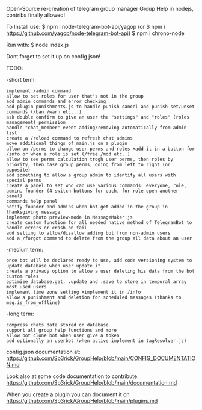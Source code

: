 Open-Source re-creation of telegram group manager Group Help in nodejs, contribs finally allowed!

To Install use:
$ npm i node-telegram-bot-api/yagop (or $ npm i https://github.com/yagop/node-telegram-bot-api)
$ npm i chrono-node

Run with:
$ node index.js

Dont forget to set it up on config.json!

TODO:

-short term:

    implement /admin command
    allow to set roles for user that's not in the group
    add admin commands and error checking
    add plugin punishments.js to handle punish cancel and punish set/unset commands (/ban /warn etc...)
    ask double confirm to give an user the "settings" and "roles" (roles management) permission
    handle "chat_member" event adding/removing automatically from admin list
    create a /reload command to refresh chat admins
    move additional things of main.js on a plugin
    allow on /perms to change user perms and roles +add it in a button for /info or when a role is set (/free /mod etc..)
    allow to see perms calculation trogh user perms, then roles by priority, then base group perms, going from left to right (or opposite)
    add something to allow a group admin to identify all users with special perms
    create a panel to set who can use various commands: everyone, role, admin, founder (4 switch buttons for each, for role open another panel)
    commands help panel
    notify founder and admins when bot get added in the group in thanksgiving message
    implement photo preview-mode in MessageMaker.js
    create custom function for all needed native method of TelegramBot to handle errors or crash on fail
    add setting to allow/disallow adding bot from non-admin users
    add a /forgot command to delete from the group all data about an user

-medium term:

    once bot will be declared ready to use, add code versioning system to update database when user update it
    create a privacy option to allow a user deleting his data from the bot
    custom roles
    optimize database.get, .update and .save to store in temporal array most used users
    implement time zone setting +implement it in /info
    allow a punishment and deletion for scheduled messages (thanks to msg.is_from_offline)

-long  term:

    compress chats data stored on database
    support all group help functions and more
    allow bot clone bot when user give a token
    add optionally an userbot (when active implement in tagResolver.js)




config.json documentation at: https://github.com/Sp3rick/GroupHelp/blob/main/CONFIG_DOCUMENTATION.md

Look also at some code documentation to contribute: https://github.com/Sp3rick/GroupHelp/blob/main/documentation.md

When you create a plugin you can document it on https://github.com/Sp3rick/GroupHelp/blob/main/plugins.md
